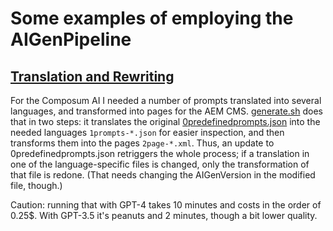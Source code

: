 # Some examples of employing the AIGenPipeline

## [Translation and Rewriting](translationAndTransformation/)

For the Composum AI I needed a number of prompts translated into several languages, and transformed into pages for 
the AEM CMS. [generate.sh](translationAndTransformation/generate.sh) does that in two steps: it translates the
original [0predefinedprompts.json](translationAndTransformation/0predefinedprompts.json) into the needed languages
`1prompts-*.json` for easier inspection, and then transforms them into the pages `2page-*.xml`. Thus, an update to 
0predefinedprompts.json retriggers the whole process; if a translation in one of the language-specific files is 
changed, only the transformation of that file is redone. (That needs changing the AIGenVersion in the modified file,
though.)

Caution: running that with GPT-4 takes 10 minutes and costs in the order of 0.25$. With GPT-3.5 it's peanuts and 2
minutes, though a bit lower quality.
